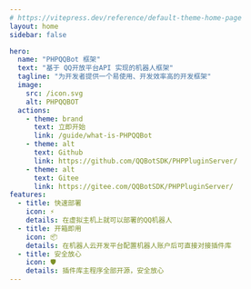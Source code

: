 ```yaml
---
# https://vitepress.dev/reference/default-theme-home-page
layout: home
sidebar: false

hero:
  name: "PHPQQBot 框架"
  text: "基于 QQ开放平台API 实现的机器人框架"
  tagline: "为开发者提供一个易使用、开发效率高的开发框架"
  image:
    src: /icon.svg
    alt: PHPQQBOT
  actions:
    - theme: brand
      text: 立即开始
      link: /guide/what-is-PHPQQBot
    - theme: alt
      text: Github
      link: https://github.com/QQBotSDK/PHPPluginServer/
    - theme: alt
      text: Gitee
      link: https://gitee.com/QQBotSDK/PHPPluginServer/
features:
  - title: 快速部署
    icon: ⚡
    details: 在虚拟主机上就可以部署的QQ机器人
  - title: 开箱即用
    icon: 📦
    details: 在机器人云开发平台配置机器人账户后可直接对接插件库
  - title: 安全放心
    icon: 🛡️
    details: 插件库主程序全部开源，安全放心
---
```


<style>
  :root {
  --vp-home-hero-name-color: transparent;
  --vp-home-hero-name-background: -webkit-linear-gradient(120deg, rgb(154, 186, 7) 15%, rgb(44, 150, 120));

  --vp-home-hero-image-background-image: linear-gradient(-45deg, rgb(26, 148, 188) 50%, rgb(85, 187, 138) 50%);       
  --vp-home-hero-image-filter: blur(44px);
}
</style>
